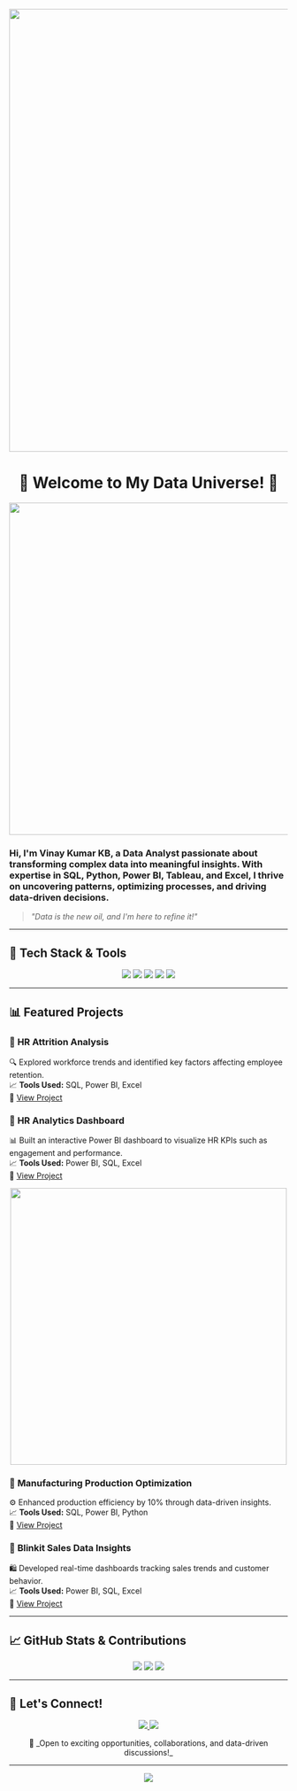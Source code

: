 <p align="center">
  <img src="https://raw.githubusercontent.com/yourusername/yourrepo/main/header-image.png" width="800px">
</p>

<h1 align="center">🚀 Welcome to My Data Universe! 🚀</h1>

<p align="center">
  <img src="https://media.giphy.com/media/QTfX9Ejfra3ZmNxh6B/giphy.gif" width="600px">
</p>

### Hi, I'm **Vinay Kumar KB**, a **Data Analyst** passionate about transforming complex data into meaningful insights. With expertise in **SQL, Python, Power BI, Tableau, and Excel**, I thrive on uncovering patterns, optimizing processes, and driving data-driven decisions.

> _"Data is the new oil, and I'm here to refine it!"_

---

## 🌟 **Tech Stack & Tools**

<p align="center">
  <img src="https://img.shields.io/badge/Python-3776AB?style=for-the-badge&logo=python&logoColor=white">
  <img src="https://img.shields.io/badge/SQL-4479A1?style=for-the-badge&logo=postgresql&logoColor=white">
  <img src="https://img.shields.io/badge/Power%20BI-F2C811?style=for-the-badge&logo=powerbi&logoColor=black">
  <img src="https://img.shields.io/badge/Tableau-E97627?style=for-the-badge&logo=tableau&logoColor=white">
  <img src="https://img.shields.io/badge/Excel-217346?style=for-the-badge&logo=microsoft-excel&logoColor=white">
</p>

---

## 📊 **Featured Projects**

### 📌 **HR Attrition Analysis**
🔍 Explored workforce trends and identified key factors affecting employee retention.  
📈 **Tools Used:** SQL, Power BI, Excel  
🔗 [View Project](https://github.com/yourusername/hr-attrition-analysis)

### 📌 **HR Analytics Dashboard**
📊 Built an interactive Power BI dashboard to visualize HR KPIs such as engagement and performance.  
📈 **Tools Used:** Power BI, SQL, Excel  
🔗 [View Project](https://github.com/yourusername/hr-analytics-dashboard)

<p align="center">
  <img src="https://media.giphy.com/media/3o6Zt481isNVuQI1l6/giphy.gif" width="500px">
</p>

### 📌 **Manufacturing Production Optimization**
⚙️ Enhanced production efficiency by 10% through data-driven insights.  
📈 **Tools Used:** SQL, Power BI, Python  
🔗 [View Project](https://github.com/yourusername/manufacturing-data-analysis)

### 📌 **Blinkit Sales Data Insights**
🛍️ Developed real-time dashboards tracking sales trends and customer behavior.  
📈 **Tools Used:** Power BI, SQL, Excel  
🔗 [View Project](https://github.com/yourusername/blinkit-sales-dashboard)

---

## 📈 **GitHub Stats & Contributions**

<p align="center">
  <img src="https://github-readme-stats.vercel.app/api?username=yourusername&show_icons=true&theme=radical">
  <img src="https://github-readme-streak-stats.herokuapp.com/?user=yourusername&theme=radical">
  <img src="https://github-readme-stats.vercel.app/api/top-langs/?username=yourusername&layout=compact&theme=radical">
</p>

---

## 🤝 **Let's Connect!**

<p align="center">
  <a href="https://www.linkedin.com/in/vinaykumarkb">
    <img src="https://img.shields.io/badge/LinkedIn-0077B5?style=for-the-badge&logo=linkedin&logoColor=white">
  </a>
  <a href="mailto:vinaykumarkb25102002@gmail.com">
    <img src="https://img.shields.io/badge/Email-D14836?style=for-the-badge&logo=gmail&logoColor=white">
  </a>
</p>

<p align="center">
  🌟 _Open to exciting opportunities, collaborations, and data-driven discussions!_
</p>

---

<p align="center">
  <img src="https://media.giphy.com/media/l3q2Ip7FrmPElSxZ6/giphy.gif">
</p>
